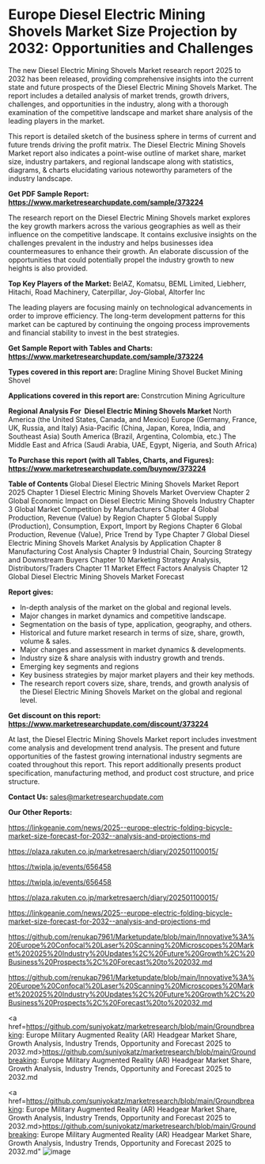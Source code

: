 # Europe Diesel Electric Mining Shovels Market Size Projection by 2032: Opportunities and Challenges

The new Diesel Electric Mining Shovels Market research report 2025 to 2032 has been released, providing comprehensive insights into the current state and future prospects of the Diesel Electric Mining Shovels Market. The report includes a detailed analysis of market trends, growth drivers, challenges, and opportunities in the industry, along with a thorough examination of the competitive landscape and market share analysis of the leading players in the market.

This report is detailed sketch of the business sphere in terms of current and future trends driving the profit matrix. The Diesel Electric Mining Shovels Market report also indicates a point-wise outline of market share, market size, industry partakers, and regional landscape along with statistics, diagrams, &amp; charts elucidating various noteworthy parameters of the industry landscape.

<strong><b>Get PDF Sample Report: <a href=https://www.marketresearchupdate.com/sample/373224>https://www.marketresearchupdate.com/sample/373224</a></b></strong>

The research report on the Diesel Electric Mining Shovels market explores the key growth markers across the various geographies as well as their influence on the competitive landscape. It contains exclusive insights on the challenges prevalent in the industry and helps businesses idea countermeasures to enhance their growth. An elaborate discussion of the opportunities that could potentially propel the industry growth to new heights is also provided.

<strong><b>Top Key Players of the Market:
</b></strong>BelAZ, Komatsu, BEML Limited, Liebherr, Hitachi, Road Machinery, Caterpillar, Joy-Global, Altorfer Inc<strong><b>
</b></strong>

The leading players are focusing mainly on technological advancements in order to improve efficiency. The long-term development patterns for this market can be captured by continuing the ongoing process improvements and financial stability to invest in the best strategies.

<strong><b>Get Sample Report with Tables and Charts: <a href=https://www.marketresearchupdate.com/sample/373224>https://www.marketresearchupdate.com/sample/373224</a></b></strong>

<strong><b>Types covered in this report are:
</b></strong>Dragline Mining Shovel
Bucket Mining Shovel<strong><b>
</b></strong>

<strong><b>Applications covered in this report are:
</b></strong>Constrcution
Mining
Agriculture<strong><b>
</b></strong>

<strong><b>Regional Analysis For  Diesel Electric Mining Shovels Market</b></strong><strong><b>
</b></strong>North America (the United States, Canada, and Mexico)
Europe (Germany, France, UK, Russia, and Italy)
Asia-Pacific (China, Japan, Korea, India, and Southeast Asia)
South America (Brazil, Argentina, Colombia, etc.)
The Middle East and Africa (Saudi Arabia, UAE, Egypt, Nigeria, and South Africa)

<strong><b>To Purchase this report (with all Tables, Charts, and Figures): <a href=https://www.marketresearchupdate.com/buynow/373224>https://www.marketresearchupdate.com/buynow/373224</a></b></strong>

<strong><b>Table of Contents</b></strong><strong><b>
</b></strong>Global Diesel Electric Mining Shovels Market Report 2025
Chapter 1 Diesel Electric Mining Shovels Market Overview
Chapter 2 Global Economic Impact on Diesel Electric Mining Shovels Industry
Chapter 3 Global Market Competition by Manufacturers
Chapter 4 Global Production, Revenue (Value) by Region
Chapter 5 Global Supply (Production), Consumption, Export, Import by Regions
Chapter 6 Global Production, Revenue (Value), Price Trend by Type
Chapter 7 Global Diesel Electric Mining Shovels Market Analysis by Application
Chapter 8 Manufacturing Cost Analysis
Chapter 9 Industrial Chain, Sourcing Strategy and Downstream Buyers
Chapter 10 Marketing Strategy Analysis, Distributors/Traders
Chapter 11 Market Effect Factors Analysis
Chapter 12 Global Diesel Electric Mining Shovels Market Forecast

<strong><b>Report gives:</b></strong>

- In-depth analysis of the market on the global and regional levels.
- Major changes in market dynamics and competitive landscape.
- Segmentation on the basis of type, application, geography, and others.
- Historical and future market research in terms of size, share, growth, volume &amp; sales.
- Major changes and assessment in market dynamics &amp; developments.
- Industry size &amp; share analysis with industry growth and trends.
- Emerging key segments and regions
- Key business strategies by major market players and their key methods.
- The research report covers size, share, trends, and growth analysis of the Diesel Electric Mining Shovels Market on the global and regional level.

<strong><b>Get discount on this report: <a href=https://www.marketresearchupdate.com/discount/373224>https://www.marketresearchupdate.com/discount/373224</a></b></strong>

At last, the Diesel Electric Mining Shovels Market report includes investment come analysis and development trend analysis. The present and future opportunities of the fastest growing international industry segments are coated throughout this report. This report additionally presents product specification, manufacturing method, and product cost structure, and price structure.

<strong><b>Contact Us:
</b></strong>sales@marketresearchupdate.com

<strong>Our Other Reports:</strong>

<a href=https://linkgeanie.com/news/2025--europe-electric-folding-bicycle-market-size-forecast-for-2032--analysis-and-projections-md>https://linkgeanie.com/news/2025--europe-electric-folding-bicycle-market-size-forecast-for-2032--analysis-and-projections-md</a>

<a href=https://plaza.rakuten.co.jp/marketresaerch/diary/202501100015/>https://plaza.rakuten.co.jp/marketresaerch/diary/202501100015/</a>

<a href=https://twipla.jp/events/656458>https://twipla.jp/events/656458</a>

<a href=https://twipla.jp/events/656458>https://twipla.jp/events/656458</a>

<a href=https://plaza.rakuten.co.jp/marketresaerch/diary/202501100015/>https://plaza.rakuten.co.jp/marketresaerch/diary/202501100015/</a>

<a href=https://linkgeanie.com/news/2025--europe-electric-folding-bicycle-market-size-forecast-for-2032--analysis-and-projections-md>https://linkgeanie.com/news/2025--europe-electric-folding-bicycle-market-size-forecast-for-2032--analysis-and-projections-md</a>

<a href=https://github.com/renukap7961/Marketupdate/blob/main/Innovative%3A%20Europe%20Confocal%20Laser%20Scanning%20Microscopes%20Market%202025%20Industry%20Updates%2C%20Future%20Growth%2C%20Business%20Prospects%2C%20Forecast%20to%202032.md>https://github.com/renukap7961/Marketupdate/blob/main/Innovative%3A%20Europe%20Confocal%20Laser%20Scanning%20Microscopes%20Market%202025%20Industry%20Updates%2C%20Future%20Growth%2C%20Business%20Prospects%2C%20Forecast%20to%202032.md</a>

<a href=https://github.com/renukap7961/Marketupdate/blob/main/Innovative%3A%20Europe%20Confocal%20Laser%20Scanning%20Microscopes%20Market%202025%20Industry%20Updates%2C%20Future%20Growth%2C%20Business%20Prospects%2C%20Forecast%20to%202032.md>https://github.com/renukap7961/Marketupdate/blob/main/Innovative%3A%20Europe%20Confocal%20Laser%20Scanning%20Microscopes%20Market%202025%20Industry%20Updates%2C%20Future%20Growth%2C%20Business%20Prospects%2C%20Forecast%20to%202032.md</a>

<a href=https://github.com/suniyokatz/marketresearch/blob/main/Groundbreaking: Europe Military Augmented Reality (AR) Headgear Market Share, Growth Analysis, Industry Trends, Opportunity and Forecast 2025 to 2032.md>https://github.com/suniyokatz/marketresearch/blob/main/Groundbreaking: Europe Military Augmented Reality (AR) Headgear Market Share, Growth Analysis, Industry Trends, Opportunity and Forecast 2025 to 2032.md</a>

<a href=https://github.com/suniyokatz/marketresearch/blob/main/Groundbreaking: Europe Military Augmented Reality (AR) Headgear Market Share, Growth Analysis, Industry Trends, Opportunity and Forecast 2025 to 2032.md>https://github.com/suniyokatz/marketresearch/blob/main/Groundbreaking: Europe Military Augmented Reality (AR) Headgear Market Share, Growth Analysis, Industry Trends, Opportunity and Forecast 2025 to 2032.md</a>"
![image](https://github.com/user-attachments/assets/edc5cd68-b87c-4e2d-ae51-8db43a7a5df1)
